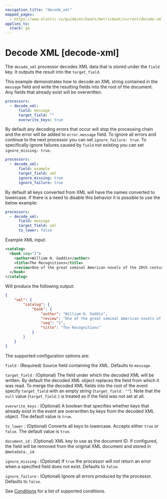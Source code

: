 ```yaml
---
navigation_title: "decode_xml"
mapped_pages:
  - https://www.elastic.co/guide/en/beats/metricbeat/current/decode-xml.html
applies_to:
  stack: ga
---
```


# Decode XML [decode-xml]


The `decode_xml` processor decodes XML data that is stored under the `field` key. It outputs the result into the `target_field`.

This example demonstrates how to decode an XML string contained in the `message` field and write the resulting fields into the root of the document. Any fields that already exist will be overwritten.

```yaml
processors:
  - decode_xml:
      field: message
      target_field: ""
      overwrite_keys: true
```

By default any decoding errors that occur will stop the processing chain and the error will be added to `error.message` field. To ignore all errors and continue to the next processor you can set `ignore_failure: true`. To specifically ignore failures caused by `field` not existing you can set `ignore_missing: true`.

```yaml
processors:
  - decode_xml:
      field: example
      target_field: xml
      ignore_missing: true
      ignore_failure: true
```

By default all keys converted from XML will have the names converted to lowercase. If there is a need to disable this behavior it is possible to use the below example:

```yaml
processors:
  - decode_xml:
      field: message
      target_field: xml
      to_lower: false
```

Example XML input:

```xml
<catalog>
  <book seq="1">
    <author>William H. Gaddis</author>
    <title>The Recognitions</title>
    <review>One of the great seminal American novels of the 20th century.</review>
  </book>
</catalog>
```

Will produce the following output:

```json
{
	"xml": {
		"catalog": {
			"book": {
				"author": "William H. Gaddis",
				"review": "One of the great seminal American novels of the 20th century.",
				"seq": "1",
				"title": "The Recognitions"
			}
		}
	}
}
```

The supported configuration options are:

`field`
:   (Required) Source field containing the XML. Defaults to `message`.

`target_field`
:   (Optional) The field under which the decoded XML will be written. By default the decoded XML object replaces the field from which it was read. To merge the decoded XML fields into the root of the event specify `target_field` with an empty string (`target_field: ""`). Note that the `null` value (`target_field:`) is treated as if the field was not set at all.

`overwrite_keys`
:   (Optional) A boolean that specifies whether keys that already exist in the event are overwritten by keys from the decoded XML object. The default value is `true`.

`to_lower`
:   (Optional) Converts all keys to lowercase. Accepts either `true` or `false`. The default value is `true`.

`document_id`
:   (Optional) XML key to use as the document ID. If configured, the field will be removed from the original XML document and stored in `@metadata._id`.

`ignore_missing`
:   (Optional) If `true` the processor will not return an error when a specified field does not exist. Defaults to `false`.

`ignore_failure`
:   (Optional) Ignore all errors produced by the processor. Defaults to `false`.

See [Conditions](/reference/metricbeat/defining-processors.md#conditions) for a list of supported conditions.

